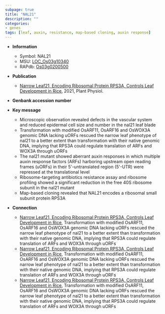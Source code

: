 ```yaml
---
subpage: true
title: "NAL21"
description: ""
categories:
- genes
tags: [leaf, auxin, resistance, map-based cloning, auxin response]
---
```


* **Information**  
    + Symbol: NAL21  
    + MSU: [LOC_Os03g10340](http://rice.plantbiology.msu.edu/cgi-bin/ORF_infopage.cgi?orf=LOC_Os03g10340)  
    + RAPdb: [Os03g0200500](http://rapdb.dna.affrc.go.jp/viewer/gbrowse_details/irgsp1?name=Os03g0200500)  

* **Publication**  
    + [Narrow Leaf21, Encoding Ribosomal Protein RPS3A, Controls Leaf Development in Rice](http://www.ncbi.nlm.nih.gov/pubmed?term=Narrow+Leaf21,+Encoding+Ribosomal+Protein+RPS3A,+Controls+Leaf+Development+in+Rice%5BTitle%5D), 2021, Plant Physiol.

* **Genbank accession number**  

* **Key message**  
    + Microscopic observation revealed defects in the vascular system and reduced epidermal cell size and number in the nal21 leaf blade
    + Transformation with modified OsARF11, OsARF16 and OsWOX3A genomic DNA lacking uORFs rescued the narrow leaf phenotype of nal21 to a better extent than transformation with their native genomic DNA, implying that RPS3A could regulate translation of ARFs and WOX3A through uORFs
    + The nal21 mutant showed aberrant auxin responses in which multiple auxin response factors (ARFs) harboring upstream open reading frames (uORFs) in their 5'-untranslated region (5'-UTR) were repressed at the translational level
    + Ribosome-targeting antibiotics resistance assay and ribosome profiling showed a significant reduction in the free 40S ribosome subunit in the nal21 mutant
    + Map-based cloning revealed that NAL21 encodes a ribosomal small subunit protein RPS3A

* **Connection**  
    + [Narrow Leaf21, Encoding Ribosomal Protein RPS3A, Controls Leaf Development in Rice](http://www.ncbi.nlm.nih.gov/pubmed?term=Narrow+Leaf21,+Encoding+Ribosomal+Protein+RPS3A,+Controls+Leaf+Development+in+Rice%5BTitle%5D),  Transformation with modified OsARF11, OsARF16 and OsWOX3A genomic DNA lacking uORFs rescued the narrow leaf phenotype of nal21 to a better extent than transformation with their native genomic DNA, implying that RPS3A could regulate translation of ARFs and WOX3A through uORFs
    + [Narrow Leaf21, Encoding Ribosomal Protein RPS3A, Controls Leaf Development in Rice](http://www.ncbi.nlm.nih.gov/pubmed?term=Narrow+Leaf21,+Encoding+Ribosomal+Protein+RPS3A,+Controls+Leaf+Development+in+Rice%5BTitle%5D),  Transformation with modified OsARF11, OsARF16 and OsWOX3A genomic DNA lacking uORFs rescued the narrow leaf phenotype of nal21 to a better extent than transformation with their native genomic DNA, implying that RPS3A could regulate translation of ARFs and WOX3A through uORFs
    + [Narrow Leaf21, Encoding Ribosomal Protein RPS3A, Controls Leaf Development in Rice](http://www.ncbi.nlm.nih.gov/pubmed?term=Narrow+Leaf21,+Encoding+Ribosomal+Protein+RPS3A,+Controls+Leaf+Development+in+Rice%5BTitle%5D),  Transformation with modified OsARF11, OsARF16 and OsWOX3A genomic DNA lacking uORFs rescued the narrow leaf phenotype of nal21 to a better extent than transformation with their native genomic DNA, implying that RPS3A could regulate translation of ARFs and WOX3A through uORFs



